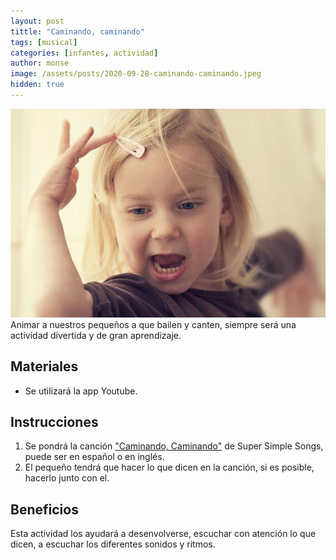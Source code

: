 ```yaml
---
layout: post
tittle: "Caminando, caminando"
tags: [musical]
categories: [infantes, actividad] 
author: monse
image: /assets/posts/2020-09-28-caminando-caminando.jpeg
hidden: true 
---
```

![Actividad de música](/assets/posts/2020-09-28-caminando-caminando.jpeg)<br/> 
Animar a nuestros pequeños a que bailen y canten, siempre será una actividad divertida y de gran aprendizaje. 

## Materiales 
-  Se utilizará la app Youtube. 

## Instrucciones 
1. Se pondrá la canción ["Caminando, Caminando"](https://www.youtube.com/watch?v=r5RwwhRDr6s) de Super Simple Songs, puede ser en español o en inglés. 
2. El pequeño tendrá que hacer lo que dicen en la canción, si es posible, hacerlo junto con el. 

## Beneficios 
Esta actividad los ayudará a desenvolverse, escuchar con atención lo que dicen, a escuchar los diferentes sonidos y ritmos. 